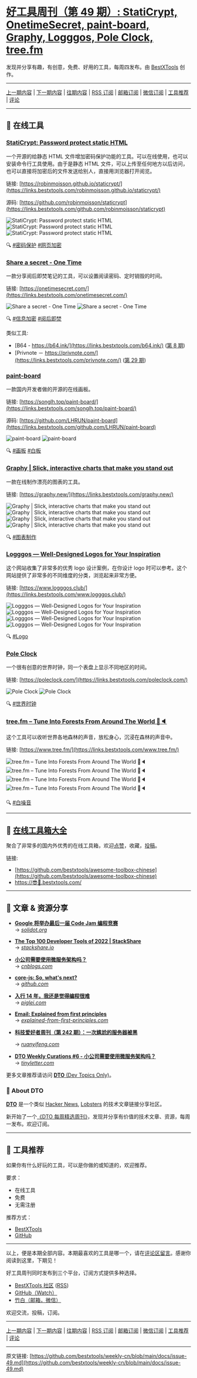 # [好工具周刊（第 49 期）: StatiCrypt, OnetimeSecret, paint-board, Graphy, Logggos, Pole Clock, tree.fm](https://github.com/bestxtools/weekly-cn/blob/main/docs/issue-49.md)

发现并分享有趣，有创意，免费、好用的工具，每周四发布。由 [BestXTools](https://www.bestxtools.com/) 创作。

---

[上一期内容](https://github.com/bestxtools/weekly-cn/blob/main/docs/issue-48.md) | [下一期内容](https://github.com/bestxtools/weekly-cn/blob/main/docs/issue-50.md) | [往期内容](https://github.com/bestxtools/weekly-cn) | [RSS 订阅](https://discuss-cn.bestxtools.com/t/weekly) | [邮箱订阅](https://bestxtools.zhubai.love/?subscribe=1) | [微信订阅](https://discuss-cn.bestxtools.com/d/5/2) | [工具推荐](https://discuss-cn.bestxtools.com/t/tools) | [评论](https://discuss-cn.bestxtools.com/d/128/2)

---

## 🌈 在线工具

### [StatiCrypt: Password protect static HTML](https://links.bestxtools.com/robinmoisson.github.io/staticrypt/)

一个开源的给静态 HTML 文件增加密码保护功能的工具。可以在线使用，也可以安装命令行工具使用。由于是静态 HTML 文件，可以上传至任何地方以后访问，也可以直接将加密后的文件发送给别人，直接用浏览器打开阅览。

链接: [https://robinmoisson.github.io/staticrypt/](https://links.bestxtools.com/robinmoisson.github.io/staticrypt/)

源码: [https://github.com/robinmoisson/staticrypt](https://links.bestxtools.com/github.com/robinmoisson/staticrypt)

![StatiCrypt: Password protect static HTML](https://raw.githubusercontent.com/bestxtools/s2/main/images/2023-02-23-14-59-01.png)
![StatiCrypt: Password protect static HTML](https://raw.githubusercontent.com/bestxtools/s2/main/images/2023-02-23-14-59-02.png)
![StatiCrypt: Password protect static HTML](https://raw.githubusercontent.com/bestxtools/s2/main/images/2023-02-23-14-59-03.png)

🔍 [#密码保护](https://links.bestxtools.com/www.google.com/search?q=site%3Adiscuss-cn.bestxtools.com+%E5%AF%86%E7%A0%81%E4%BF%9D%E6%8A%A4) [#网页加密](https://links.bestxtools.com/www.google.com/search?q=site%3Adiscuss-cn.bestxtools.com+%E7%BD%91%E9%A1%B5%E5%8A%A0%E5%AF%86)

### [Share a secret - One Time](https://links.bestxtools.com/onetimesecret.com/)

一款分享阅后即焚笔记的工具，可以设置阅读密码、定时销毁的时间。

链接: [https://onetimesecret.com/](https://links.bestxtools.com/onetimesecret.com/)

![Share a secret - One Time](https://raw.githubusercontent.com/bestxtools/s2/main/images/2023-02-23-15-24-01.png)
![Share a secret - One Time](https://raw.githubusercontent.com/bestxtools/s2/main/images/2023-02-23-15-24-02.png)

🔍 [#信息加密](https://links.bestxtools.com/www.google.com/search?q=site%3Adiscuss-cn.bestxtools.com+%E4%BF%A1%E6%81%AF%E5%8A%A0%E5%AF%86) [#阅后即焚](https://links.bestxtools.com/www.google.com/search?q=site%3Adiscuss-cn.bestxtools.com+%E9%98%85%E5%90%8E%E5%8D%B3%E7%84%9A)

类似工具:

- [B64 - https://b64.ink/](https://links.bestxtools.com/b64.ink/) ([第 8 期](https://discuss-cn.bestxtools.com/d/22))
- [Privnote － https://privnote.com/](https://links.bestxtools.com/privnote.com/) ([第 29 期](https://discuss-cn.bestxtools.com/d/77))

### [paint-board](https://links.bestxtools.com/songlh.top/paint-board/)

一款国内开发者做的开源的在线画板。

链接: [https://songlh.top/paint-board/](https://links.bestxtools.com/songlh.top/paint-board/)

源码: [https://github.com/LHRUN/paint-board](https://links.bestxtools.com/github.com/LHRUN/paint-board)

![paint-board](https://raw.githubusercontent.com/bestxtools/s2/main/images/2023-02-23-15-14-01.png)
![paint-board](https://raw.githubusercontent.com/bestxtools/s2/main/images/2023-02-23-15-14-02.png)

🔍 [#画板](https://links.bestxtools.com/www.google.com/search?q=site%3Adiscuss-cn.bestxtools.com+%E7%94%BB%E6%9D%BF) [#白板](https://links.bestxtools.com/www.google.com/search?q=site%3Adiscuss-cn.bestxtools.com+%E7%99%BD%E6%9D%BF)

### [Graphy | Slick, interactive charts that make you stand out](https://links.bestxtools.com/graphy.new/)

一款在线制作漂亮的图表的工具。

链接: [https://graphy.new/](https://links.bestxtools.com/graphy.new/)

![Graphy | Slick, interactive charts that make you stand out](https://raw.githubusercontent.com/bestxtools/s2/main/images/2023-02-23-14-48-01.png)
![Graphy | Slick, interactive charts that make you stand out](https://raw.githubusercontent.com/bestxtools/s2/main/images/2023-02-23-14-48-02.png)
![Graphy | Slick, interactive charts that make you stand out](https://raw.githubusercontent.com/bestxtools/s2/main/images/2023-02-23-14-48-03.png)
![Graphy | Slick, interactive charts that make you stand out](https://raw.githubusercontent.com/bestxtools/s2/main/images/2023-02-23-14-48-04.png)

🔍 [#图表制作](https://links.bestxtools.com/www.google.com/search?q=site%3Adiscuss-cn.bestxtools.com+%E5%9B%BE%E8%A1%A8%E5%88%B6%E4%BD%9C)

### [Logggos — Well-Designed Logos for Your Inspiration](https://links.bestxtools.com/www.logggos.club/)

这个网站收集了非常多的优秀 logo 设计案例，在你设计 logo 时可以参考。这个网站提供了非常多的不同维度的分类，浏览起来非常方便。

链接: [https://www.logggos.club/](https://links.bestxtools.com/www.logggos.club/)

![Logggos — Well-Designed Logos for Your Inspiration](https://raw.githubusercontent.com/bestxtools/s2/main/images/2023-02-23-14-29-01.png)
![Logggos — Well-Designed Logos for Your Inspiration](https://raw.githubusercontent.com/bestxtools/s2/main/images/2023-02-23-14-29-02.png)
![Logggos — Well-Designed Logos for Your Inspiration](https://raw.githubusercontent.com/bestxtools/s2/main/images/2023-02-23-14-29-03.png)
![Logggos — Well-Designed Logos for Your Inspiration](https://raw.githubusercontent.com/bestxtools/s2/main/images/2023-02-23-14-29-04.png)

🔍 [#Logo](https://www.google.com/search?q=site%3Adiscuss-cn.bestxtools.com+Logo)

### [Pole Clock](https://links.bestxtools.com/poleclock.com/)

一个很有创意的世界时钟，同一个表盘上显示不同地区的时间。

链接: [https://poleclock.com/](https://links.bestxtools.com/poleclock.com/)

![Pole Clock](https://raw.githubusercontent.com/bestxtools/s2/main/images/2023-02-23-15-34-01.png)
![Pole Clock](https://raw.githubusercontent.com/bestxtools/s2/main/images/2023-02-23-15-34-02.png)

🔍 [#世界时钟](https://links.bestxtools.com/www.google.com/search?q=site%3Adiscuss-cn.bestxtools.com+%E4%B8%96%E7%95%8C%E6%97%B6%E9%92%9F)

### [tree.fm – Tune Into Forests From Around The World 🌳🔈](https://links.bestxtools.com/www.tree.fm/)

这个工具可以收听世界各地森林的声音，放松身心，沉浸在森林的声音中。

链接: [https://www.tree.fm/](https://links.bestxtools.com/www.tree.fm/)

![tree.fm – Tune Into Forests From Around The World 🌳🔈](https://raw.githubusercontent.com/bestxtools/s2/main/images/2023-02-23-16-05-01.png)
![tree.fm – Tune Into Forests From Around The World 🌳🔈](https://raw.githubusercontent.com/bestxtools/s2/main/images/2023-02-23-16-05-02.png)
![tree.fm – Tune Into Forests From Around The World 🌳🔈](https://raw.githubusercontent.com/bestxtools/s2/main/images/2023-02-23-16-05-03.png)
![tree.fm – Tune Into Forests From Around The World 🌳🔈](https://raw.githubusercontent.com/bestxtools/s2/main/images/2023-02-23-16-05-04.png)

🔍 [#白噪音](https://links.bestxtools.com/www.google.com/search?q=site%3Adiscuss-cn.bestxtools.com+%E7%99%BD%E5%99%AA%E9%9F%B3)

---

## 🧰 [在线工具箱大全](https://awesome-toolbox-chinese.bestxtools.com/)

聚合了非常多的国内外优秀的在线工具箱，欢迎[点赞](https://github.com/bestxtools/awesome-toolbox-chinese)，收藏，[投稿](https://github.com/bestxtools/awesome-toolbox-chinese/issues)。

链接:

- [https://github.com/bestxtools/awesome-toolbox-chinese](https://github.com/bestxtools/awesome-toolbox-chinese)
- [https://😎🧰.bestxtools.com/](https://😎🧰.bestxtools.com/)

---

## 🌈 文章 & 资源分享

- [**Google 将举办最后一届 Code Jam 编程竞赛**](https://dto.pipecraft.net/s/grv9sp/google_code_jam)  
   → [_solidot.org_](https://www.solidot.org/story?sid=74210)

- [**The Top 100 Developer Tools of 2022 | StackShare**](https://dto.pipecraft.net/s/dxmdgc/top_100_developer_tools_2022_stackshare)  
   → [_stackshare.io_](https://stackshare.io/posts/top-developer-tools-2022)

- [**小公司需要使用微服务架构吗？**](https://dto.pipecraft.net/s/jkpqif)  
   → [_cnblogs.com_](https://www.cnblogs.com/jiujuan/p/17116605.html)

- [**core-js: So, what's next?**](https://dto.pipecraft.net/s/nxy0tz/core_js_so_what_s_next)  
  → [_github.com_](https://github.com/zloirock/core-js/blob/master/docs/2023-02-14-so-whats-next.md)

- [**入行 14 年，我还是觉得编程很难**](https://dto.pipecraft.net/s/aggy8n/14)  
   → [_piglei.com_](https://www.piglei.com/articles/programming-is-still-hard-after-14-years/)

- [**Email: Explained from first principles**](https://dto.pipecraft.net/s/w0anps/email_explained_from_first_principles)  
   → [_explained-from-first-principles.com_](https://explained-from-first-principles.com/email/)

- [**科技爱好者周刊（第 242 期）：一次尴尬的服务器被黑**](https://dto.pipecraft.net/s/bckpqz/242)

  → [_ruanyifeng.com_](https://www.ruanyifeng.com/blog/2023/02/weekly-issue-242.html)

- [**DTO Weekly Curations #6 - 小公司需要使用微服务架构吗？**](https://dto.pipecraft.net/s/cbzlhf/dto_weekly_curations_6)  
   → [_tinyletter.com_](https://tinyletter.com/dto/letters/dto-weekly-curations-6)

更多文章推荐请访问 [**DTO** (Dev Topics Only)](https://dto.pipecraft.net/)。

### 🦞 About DTO

[**DTO**](https://dto.pipecraft.net/about) 是一个类似 [Hacker News](https://news.ycombinator.com/), [Lobsters](https://lobste.rs/) 的技术文章链接分享社区。

新开始了一个[《DTO 每周精选周刊》](https://tinyletter.com/dto)，发现并分享有价值的技术文章、资源，每周一发布。欢迎订阅。

---

## 🌈 工具推荐

如果你有什么好玩的工具，可以是你做的或知道的，欢迎推荐。

要求：

- 在线工具
- 免费
- 无需注册

推荐方式：

- [BestXTools](https://discuss-cn.bestxtools.com/d/8)
- [GitHub](https://github.com/bestxtools/weekly-cn/issues)

---

以上，便是本期全部内容。本期最喜欢的工具是哪一个，请在[评论区留言](https://discuss-cn.bestxtools.com/d/128/2)。感谢你阅读到这里，下期见！

好工具周刊同时发布到三个平台，订阅方式提供多种选择。

- [BestXTools 社区](https://discuss-cn.bestxtools.com/t/weekly) ([RSS](https://discuss-cn.bestxtools.com/atom/t/weekly/discussions))
- [GitHub（Watch）](https://github.com/bestxtools/weekly-cn)
- [竹白（邮箱，微信）](https://bestxtools.zhubai.love/?subscribe=1)

欢迎交流，投稿，订阅。

---

[上一期内容](https://github.com/bestxtools/weekly-cn/blob/main/docs/issue-48.md) | [下一期内容](https://github.com/bestxtools/weekly-cn/blob/main/docs/issue-50.md) | [往期内容](https://github.com/bestxtools/weekly-cn) | [RSS 订阅](https://discuss-cn.bestxtools.com/t/weekly) | [邮箱订阅](https://bestxtools.zhubai.love/?subscribe=1) | [微信订阅](https://discuss-cn.bestxtools.com/d/5/2) | [工具推荐](https://discuss-cn.bestxtools.com/t/tools) | [评论](https://discuss-cn.bestxtools.com/d/128/2)

---

原文链接: [https://github.com/bestxtools/weekly-cn/blob/main/docs/issue-49.md](https://github.com/bestxtools/weekly-cn/blob/main/docs/issue-49.md)
